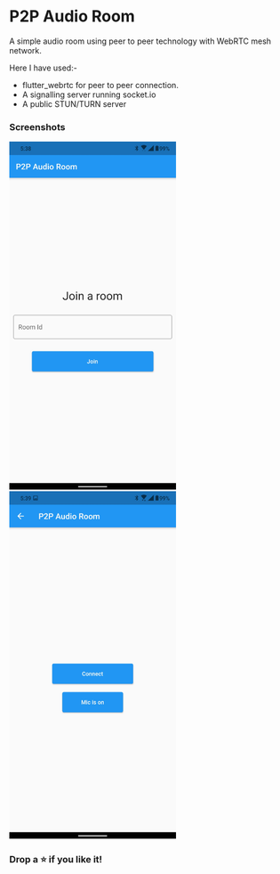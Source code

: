 # P2P Audio Room

A simple audio room using peer to peer technology with WebRTC mesh network.

Here I have used:-
 - flutter_webrtc for peer to peer connection.
 - A signalling server running socket.io
 - A public STUN/TURN server

### Screenshots

<img src="./screenshots/ss1.jpg" alt="img1" width="300"/>  <img src="./screenshots/ss2.jpg" alt="img1" width="300"/>

### Drop a ⭐ if you like it!